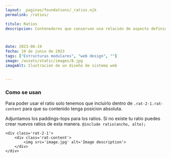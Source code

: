 ```yaml
---
layout: _paginas/foundations/_ratios.njk
permalink: /ratios/

titulo: Ratios
descripcion: Contenedores que conservan una relación de aspecto definida.



date: 2023-06-19
fecha: 19 de junio de 2023
tags: ["Estructuras modulares", "web design", ""]
image: /assets/static/images/8.jpg
imageAlt: Ilustración de un diseño de sistema web


---
```


### Como se usan
Para poder usar el ratio solo tenemos que incluirlo dentro de ```.rat-2-1.rat-content``` para que su contenido tenga posicion absoluta.

Adjuntamos los paddings-tops para los ratios.
Si no existe tu ratio puedes crear nuevos ratios de esta manera. ```@include ratio(ancho, alto);```



```
<div class='rat-2-1'>
    <div class='rat-content'>
        <img src='image.jpg' alt='Image description'>
    </div>
</div>
```




